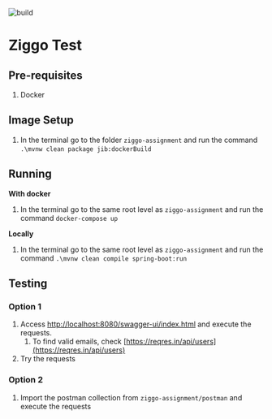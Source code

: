 ![build](https://img.shields.io/github/checks-status/williamsuane/ziggo/main)


# Ziggo Test

## Pre-requisites

1. Docker

## Image Setup

1. In the terminal go to the folder `ziggo-assignment` and run the command `.\mvnw clean package jib:dockerBuild`

## Running

**With docker**

1. In the terminal go to the same root level as `ziggo-assignment` and run the command `docker-compose up`

**Locally**

1. In the terminal go to the same root level as `ziggo-assignment` and run the
   command `.\mvnw clean compile spring-boot:run`

## Testing

### Option 1

1. Access [http://localhost:8080/swagger-ui/index.html](http://localhost:8080/swagger-ui/index.html) and execute the
   requests.
    1. To find valid emails, check [https://reqres.in/api/users](https://reqres.in/api/users)
2. Try the requests

### Option 2

1. Import the postman collection from `ziggo-assignment/postman` and execute the requests
